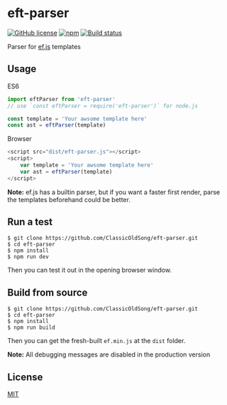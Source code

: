 # eft-parser
[![GitHub license](https://img.shields.io/badge/license-MIT-blue.svg?style=flat-square)](https://raw.githubusercontent.com/ClassicOldSong/eft-parser/master/LICENSE) [![npm](https://img.shields.io/npm/dt/eft-parser.svg?style=flat-square)](https://www.npmjs.com/package/eft-parser) [![Build status](https://img.shields.io/travis/ClassicOldSong/eft-parser.svg?style=flat-square)](https://travis-ci.org/ClassicOldSong/eft-parser)

Parser for [ef.js](https://github.com/ClassicOldSong/ef.js) templates

## Usage
ES6
``` javascript
import eftParser from 'eft-parser'
// use `const eftParser = require('eft-parser')` for node.js

const template = 'Your awsome template here'
const ast = eftParser(template)
```

Browser
``` javascript
<script src="dist/eft-parser.js"></script>
<script>
	var template = 'Your awsome template here'
	var ast = eftParser(template)
</script>
```

**Note:** ef.js has a builtin parser, but if you want a faster first render, parse the templates beforehand could be better.

## Run a test
```
$ git clone https://github.com/ClassicOldSong/eft-parser.git
$ cd eft-parser
$ npm install
$ npm run dev
```
Then you can test it out in the opening browser window.

## Build from source
```
$ git clone https://github.com/ClassicOldSong/eft-parser.git
$ cd eft-parser
$ npm install
$ npm run build
```
Then you can get the fresh-built `ef.min.js` at the `dist` folder.

**Note:** All debugging messages are disabled in the production version

## License
[MIT](http://cos.mit-license.org/)
